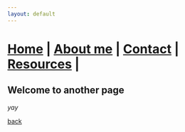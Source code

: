 ```yaml
---
layout: default
---
```


# [Home](./index.html) | [About me](./aboutme.html) | [Contact](./contactinfo.html) | [Resources](./resources.html) | 


## Welcome to another page

_yay_

[back](./)

